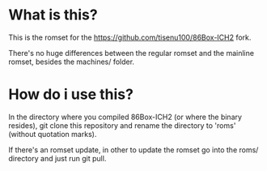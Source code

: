 # What is this?
This is the romset for the https://github.com/tisenu100/86Box-ICH2 fork.

There's no huge differences between the regular romset and the mainline romset, besides the machines/ folder.

# How do i use this?
In the directory where you compiled 86Box-ICH2 (or where the binary resides), git clone this repository and rename the directory to 'roms' (without quotation marks).

If there's an romset update, in other to update the romset go into the roms/ directory and just run git pull.

